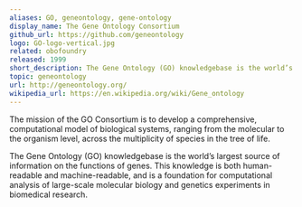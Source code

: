 ```yaml
---
aliases: GO, geneontology, gene-ontology
display_name: The Gene Ontology Consortium
github_url: https://github.com/geneontology
logo: GO-logo-vertical.jpg
related: obofoundry
released: 1999
short_description: The Gene Ontology (GO) knowledgebase is the world’s largest source of information on the functions of genes.
topic: geneontology
url: http://geneontology.org/
wikipedia_url: https://en.wikipedia.org/wiki/Gene_ontology
---
```

The mission of the GO Consortium is to develop a comprehensive, computational model of biological systems, ranging from the molecular to the organism level, across the multiplicity of species in the tree of life.

The Gene Ontology (GO) knowledgebase is the world’s largest source of information on the functions of genes. This knowledge is both human-readable and machine-readable, and is a foundation for computational analysis of large-scale molecular biology and genetics experiments in biomedical research.

